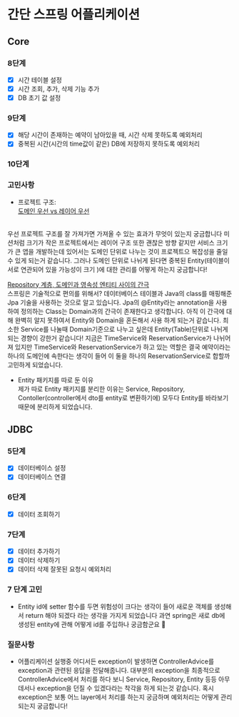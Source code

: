 # 간단 스프링 어플리케이션

## Core
### 8단계
- [x] 시간 테이블 설정
- [x] 시간 조회, 추가, 삭제 기능 추가
- [x] DB 초기 값 설정
### 9단계
- [x] 해당 시간이 존재하는 예약이 남아있을 때, 시간 삭제 못하도록 예외처리
- [x] 중복된 시간(시간의 time값이 같은) DB에 저장하지 못하도록 예외처리 
### 10단계

### 고민사항
- 프로젝트 구조:<br/>
[도메인 우선 vs 레이어 우선](https://codewithandrea.com/articles/flutter-project-structure/)
<br/>
우선 프로젝트 구조를 잘 가져가면 가져올 수 있는 효과가 무엇이 있는지 궁금합니다
미션처럼 크기가 작은 프로젝트에서는 레이어 구조 또한 괜찮은 방향 같지만 서비스 크기가 
큰 앱을 개발하는데 있어서는 도메인 단위로 나누는 것이 프로젝트으 복잡성을 줄일 수 있게 되는거 같습니다.
그러나 도메인 단위로 나뉘게 된다면 중복된 Entity(테이블이 서로 연관되어 있을 가능성이 크기 )에 대한 관리를 어떻게 하는지 궁금합니다!

[Repository 계층, 도메인과 영속성 엔티티 사이의 간극](https://kokodakadokok.tistory.com/entry/Repository-%EA%B3%84%EC%B8%B5-%EB%8F%84%EB%A9%94%EC%9D%B8%EA%B3%BC-%EC%97%94%ED%8B%B0%ED%8B%B0-%EC%82%AC%EC%9D%B4%EC%9D%98-%EA%B0%84%EA%B7%B9-%EB%A7%A4%EA%BE%B8%EA%B8%B0)
<br/>
스프링은 기술적으로 편의를 위해서? 
데이터베이스 테이블과 Java의 class를 매핑해준 Jpa 기술을 사용하는 것으로 알고 있습니다.
Jpa의 @Entity라는 annotation을 사용하여 정의하는 Class는 Domain과의 간극이 존재한다고
생각합니다. 아직 이 간극에 대해 완벽히 알지 못하여서 Entity와 Domain을 혼돈해서 사용
하게 되는거 같습니다. 최소한 Service를 나눌때 Domain기준으로 나누고 싶은데
Entity(Table)단위로 나뉘게 되는 경향이 강한거 같습니다!
지금은 TimeService와 ReservationService가 나뉘어져 있지만
TimeService와 ReservationService가 하고 있는 역할은 결국 예약이라는 하나의 도메인에 속한다는 생각이 들어
이 둘을 하나의 ReservationService로 합할까 고민하게 되었습니다.

- Entity 패키지를 따로 둔 이유 <br/>
제가 따로 Entity 패키지를 분리한 이유는 Service, Repository, Contoller(controller에서 dto를 entity로 변환하기에) 모두다
Entity를 바라보기 때문에 분리하게 되었습니다.


## JDBC
### 5단계
- [x] 데이터베이스 설정
- [x] 데이터베이스 연결

### 6단계
- [x] 데이터 조회하기

### 7단계
- [x] 데이터 추가하기
- [x] 데이터 삭제하기
- [x] 데이터 삭제 잘못된 요청시 예외처리

### 7 단계 고민
- Entity id에 setter 함수를 두면 위험성이 크다는 생각이 들어 새로운 객체를 생성해서 return 해야 되겠다 라는 생각을 가지게 되었습니다
   과연 spring은 새로 db에 생성된 entity에 관해 어떻게 id를 주입하나 궁금함군요 🤔

### 질문사항
- 어플리케이션 실행중 어디서든 exception이 발생하면 ControllerAdvice를 exception과 관련된 응답을 전달해줍니다. 
  대부분의 exception을 최종적으로 ControllerAdvice에서 처리를 하다 보니 Service, Repository, Entity 등등 아무데서나 exception을
  던질 수 있겠다라는 착각을 하게 되는것 같습니다. 혹시 exception은 보통 어느 layer에서 처리를 하는지 궁금하며 예외처리는 어떻게 관리
  되는지 궁금합니다!


